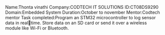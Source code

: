 Name:Thonta vinathi
Company:CODTECH IT SOLUTIONS
ID:CT08DS9290
Domain:Embedded System
Duration:October to november
Mentor:Codtech mentor
Task completed:Program an STM32 microcontroller to log sensor data in realtime. Store data on an SD card or send it over a wireless module
like Wi-Fi or Bluetooth.
